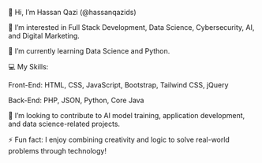 👋 Hi, I’m Hassan Qazi (@hassanqazids)

👀 I’m interested in Full Stack Development, Data Science, Cybersecurity, AI, and Digital Marketing.

🌱 I’m currently learning Data Science and Python.

💻 My Skills:

Front-End: HTML, CSS, JavaScript, Bootstrap, Tailwind CSS, jQuery

Back-End: PHP, JSON, Python, Core Java

💞️ I’m looking to contribute to AI model training, application development, and data science-related projects.

⚡ Fun fact: I enjoy combining creativity and logic to solve real-world problems through technology! 
